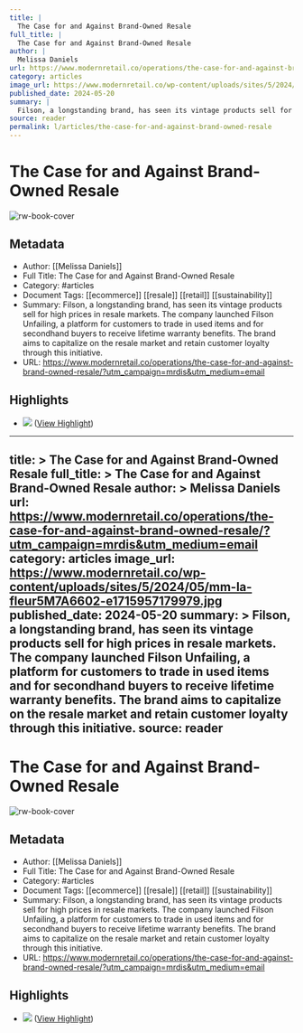 ```yaml
---
title: |
  The Case for and Against Brand-Owned Resale
full_title: |
  The Case for and Against Brand-Owned Resale
author: |
  Melissa Daniels
url: https://www.modernretail.co/operations/the-case-for-and-against-brand-owned-resale/?utm_campaign=mrdis&utm_medium=email
category: articles
image_url: https://www.modernretail.co/wp-content/uploads/sites/5/2024/05/mm-la-fleur5M7A6602-e1715957179979.jpg
published_date: 2024-05-20
summary: |
  Filson, a longstanding brand, has seen its vintage products sell for high prices in resale markets. The company launched Filson Unfailing, a platform for customers to trade in used items and for secondhand buyers to receive lifetime warranty benefits. The brand aims to capitalize on the resale market and retain customer loyalty through this initiative.
source: reader
permalink: l/articles/the-case-for-and-against-brand-owned-resale
---
```

# The Case for and Against Brand-Owned Resale

![rw-book-cover](https://www.modernretail.co/wp-content/uploads/sites/5/2024/05/mm-la-fleur5M7A6602-e1715957179979.jpg)

## Metadata
- Author: [[Melissa Daniels]]
- Full Title: The Case for and Against Brand-Owned Resale
- Category: #articles
- Document Tags: [[ecommerce]] [[resale]] [[retail]] [[sustainability]] 
- Summary: Filson, a longstanding brand, has seen its vintage products sell for high prices in resale markets. The company launched Filson Unfailing, a platform for customers to trade in used items and for secondhand buyers to receive lifetime warranty benefits. The brand aims to capitalize on the resale market and retain customer loyalty through this initiative.
- URL: https://www.modernretail.co/operations/the-case-for-and-against-brand-owned-resale/?utm_campaign=mrdis&utm_medium=email

## Highlights
- ![](https://www.modernretail.co/wp-content/uploads/sites/5/2024/05/mm-la-fleur5M7A6602-e1715957179979.jpg?w=1100&h=640&crop=1) ([View Highlight](https://read.readwise.io/read/01hyd4dxz1cvk252ae4p2e656d))


---
title: >
  The Case for and Against Brand-Owned Resale
full_title: >
  The Case for and Against Brand-Owned Resale
author: >
  Melissa Daniels
url: https://www.modernretail.co/operations/the-case-for-and-against-brand-owned-resale/?utm_campaign=mrdis&utm_medium=email
category: articles
image_url: https://www.modernretail.co/wp-content/uploads/sites/5/2024/05/mm-la-fleur5M7A6602-e1715957179979.jpg
published_date: 2024-05-20
summary: >
  Filson, a longstanding brand, has seen its vintage products sell for high prices in resale markets. The company launched Filson Unfailing, a platform for customers to trade in used items and for secondhand buyers to receive lifetime warranty benefits. The brand aims to capitalize on the resale market and retain customer loyalty through this initiative.
source: reader
---
# The Case for and Against Brand-Owned Resale

![rw-book-cover](https://www.modernretail.co/wp-content/uploads/sites/5/2024/05/mm-la-fleur5M7A6602-e1715957179979.jpg)

## Metadata
- Author: [[Melissa Daniels]]
- Full Title: The Case for and Against Brand-Owned Resale
- Category: #articles
- Document Tags: [[ecommerce]] [[resale]] [[retail]] [[sustainability]] 
- Summary: Filson, a longstanding brand, has seen its vintage products sell for high prices in resale markets. The company launched Filson Unfailing, a platform for customers to trade in used items and for secondhand buyers to receive lifetime warranty benefits. The brand aims to capitalize on the resale market and retain customer loyalty through this initiative.
- URL: https://www.modernretail.co/operations/the-case-for-and-against-brand-owned-resale/?utm_campaign=mrdis&utm_medium=email

## Highlights
- ![](https://www.modernretail.co/wp-content/uploads/sites/5/2024/05/mm-la-fleur5M7A6602-e1715957179979.jpg?w=1100&h=640&crop=1) ([View Highlight](https://read.readwise.io/read/01hyd4dxz1cvk252ae4p2e656d))


